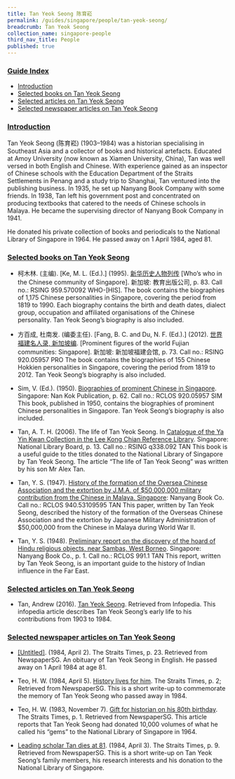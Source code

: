 ```yaml
---
title: Tan Yeok Seong 陈育崧
permalink: /guides/singapore/people/tan-yeok-seong/
breadcrumb: Tan Yeok Seong
collection_name: singapore-people
third_nav_title: People
published: true
---
```


### <u>Guide Index</u>

* [Introduction](#introduction)
* [Selected books on Tan Yeok Seong](#selected-books-on-tan-yeok-seong)
* [Selected articles on Tan Yeok Seong](#selected-articles-on-tan-yeok-seong)
* [Selected newspaper articles on Tan Yeok Seong](#selected-newspaper-articles-on-tan-yeok-seong)

### <u>Introduction</u>

Tan Yeok Seong (陈育崧) (1903–1984) was a historian specialising in Southeast Asia and a collector of books and historical artefacts. Educated at Amoy University (now known as Xiamen University, China), Tan was well versed in both English and Chinese. With experience gained as an inspector of Chinese schools with the Education Department of the Straits Settlements in Penang and a study trip to Shanghai, Tan ventured into the publishing business. In 1935, he set up Nanyang Book Company with some friends. In 1938, Tan left his government post  and concentrated on producing textbooks that catered to the needs of Chinese schools in Malaya. He became the supervising director of Nanyang Book Company in 1941.

He donated his private collection of books and periodicals to the National Library of Singapore in 1964. He passed away on 1 April 1984, aged 81.


### <u>Selected books on Tan Yeok Seong</u>

* 柯木林. (主编). [Ke, M. L. (Ed.).] (1995). [新华历史人物列传](http://eservice.nlb.gov.sg/item_holding_s.aspx?bid=84500628) [Who’s who in the Chinese community of Singapore]. 新加坡: 教育出版公司, p. 83.
Call no.: RSING 959.570092 WHO-\[HIS\].
The book contains the biographies of 1,175 Chinese personalities in Singapore, covering the period from 1819 to 1990. Each biography contains the birth and death dates, dialect group, occupation and affiliated organisations of the Chinese personality. Tan Yeok Seong’s biography is also included.


* 方百成, 杜南发. (编委主任). [Fang, B. C. and Du, N. F. (Ed.).] (2012). [世界福建名人录, 新加坡编](http://eservice.nlb.gov.sg/item_holding_s.aspx?bid=200125706). [Prominent figures of the world Fujian communities: Singapore]. 新加坡: 新加坡福建会馆, p. 73.
Call no.: RSING 920.05957 PRO
The book contains the biographies of 155 Chinese Hokkien personalities in Singapore, covering the period from 1819 to 2012. Tan Yeok Seong’s biography is also included.


* Sim, V. (Ed.). (1950). [Biographies of prominent Chinese in Singapore](http://eservice.nlb.gov.sg/item_holding_s.aspx?bid=4983065). Singapore: Nan Kok Publication, p. 62.
Call no.: RCLOS 920.05957 SIM
This book, published in 1950, contains the biographies of prominent Chinese personalities in Singapore. Tan Yeok Seong’s biography is also included.


* Tan, A. T. H. (2006). The life of Tan Yeok Seong. In [Catalogue of the Ya Yin Kwan Collection in the Lee Kong Chian Reference Library](http://eservice.nlb.gov.sg/item_holding_s.aspx?bid=12694409). Singapore: National Library Board, p. 13.
Call no.: RSING q338.092 TAN
This book is a useful guide to the titles donated to the National Library of Singapore by Tan Yeok Seong. The article “The life of Tan Yeok Seong” was written by his son Mr Alex Tan.


* Tan, Y. S. (1947). [History of the formation of the Oversea Chinese Association and the extortion by J.M.A. of $50,000,000 military contribution from the Chinese in Malaya. Singapore](http://eservice.nlb.gov.sg/item_holding_s.aspx?bid=4412532): Nanyang Book Co.
Call no.: RCLOS 940.53109595 TAN
This paper, written by Tan Yeok Seong, described the history of the formation of the Overseas Chinese Association and the extortion by Japanese Military Administration of $50,000,000 from the Chinese in Malaya during World War II.


* Tan, Y. S. (1948). [Preliminary report on the discovery of the hoard of Hindu religious objects, near Sambas, West Borneo](http://eservice.nlb.gov.sg/item_holding_s.aspx?bid=4469029). Singapore: Nanyang Book Co., p. 1.
Call no.: RCLOS 991.1 TAN
This report, written by Tan Yeok Seong, is an important guide to the history of Indian influence in the Far East.


### <u>Selected articles on Tan Yeok Seong</u>

* Tan, Andrew (2016). [Tan Yeok Seong](http://eresources.nlb.gov.sg/infopedia/articles/SIP_1662_2010-04-15.html). Retrieved from Infopedia.
This infopedia article describes Tan Yeok Seong’s early life to his contributions from 1903 to 1984.


### <u>Selected newspaper articles on Tan Yeok Seong</u>

* [[Untitled]](http://eresources.nlb.gov.sg/newspapers/Digitised/Article/straitstimes19840402-1.2.43.4). (1984, April 2). The Straits Times, p. 23. Retrieved from NewspaperSG.
An obituary of Tan Yeok Seong in English. He passed away on 1 April 1984 at age 81.


* Teo, H. W. (1984, April 5). [History lives for him](http://eresources.nlb.gov.sg/newspapers/Digitised/Article/straitstimes19840405-1.2.90.5.3). The Straits Times, p. 2; Retrieved from NewspaperSG.
This is a short write-up to commemorate the memory of Tan Yeok Seong who passed away in 1984.


* Teo, H. W. (1983, November 7). [Gift for historian on his 80th birthday](http://eresources.nlb.gov.sg/newspapers/Digitised/Article/straitstimes19831107-1.2.119.2.2). The Straits Times, p. 1. Retrieved from NewspaperSG.
This article reports that Tan Yeok Seong had donated 10,000 volumes of what he called his “gems” to the National Library of Singapore in 1964.


* [Leading scholar Tan dies at 81](http://eresources.nlb.gov.sg/newspapers/Digitised/Article/straitstimes19840403-1.2.22.4.aspx). (1984, April 3). The Straits Times, p. 9. Retrieved from NewspaperSG.
This is a short write-up on Tan Yeok Seong’s family members, his research interests and his donation to the National Library of Singapore.